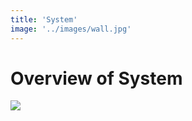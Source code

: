 ```yaml
---
title: 'System'
image: '../images/wall.jpg'
---
```

# Overview of System
![](/images/systemdiagram.png)
